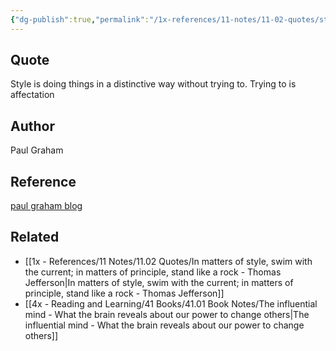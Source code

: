 ```yaml
---
{"dg-publish":true,"permalink":"/1x-references/11-notes/11-02-quotes/style-is-doing-things-in-a-distinctive-way-without-trying-to-trying-to-is-affectation-paul-graham/","title":"Style is doing things in a distinctive way without trying to. Trying to is affectation - Paul Graham","created":"2024-10-16T16:53:20.625+03:00","updated":"2024-10-16T16:53:20.625+03:00"}
---
```



## Quote
Style is doing things in a distinctive way without trying to. Trying to is affectation

## Author
Paul Graham

## Reference
[paul graham blog](https://paulgraham.com/greatwork.html)

## Related
- [[1x - References/11 Notes/11.02 Quotes/In matters of style, swim with the current; in matters of principle, stand like a rock - Thomas Jefferson\|In matters of style, swim with the current; in matters of principle, stand like a rock - Thomas Jefferson]]
- [[4x - Reading and Learning/41 Books/41.01 Book Notes/The influential mind - What the brain reveals about our power to change others\|The influential mind - What the brain reveals about our power to change others]]